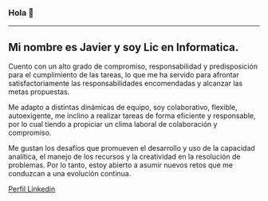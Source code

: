 ### Hola 👋
****
## Mi nombre es Javier y soy Lic en Informatica.

Cuento con un alto grado de compromiso, responsabilidad y predisposición para el cumplimiento de las tareas, lo que me ha servido para afrontar satisfactoriamente las responsabilidades encomendadas y alcanzar las metas propuestas.

Me adapto a distintas dinámicas de equipo,  soy colaborativo, flexible, autoexigente, me inclino a realizar tareas de forma eficiente y responsable, por lo cual tiendo a propiciar un clima laboral de colaboración y compromiso.

Me gustan los desafíos que promueven  el desarrollo y uso de la capacidad analítica, el manejo de los recursos y la creatividad en la resolución de problemas. Por lo tanto, estoy abierto a asumir nuevos retos que me conduzcan a una evolución continua.

[Perfil Linkedin](https://www.linkedin.com/in/javier-grecco/)
